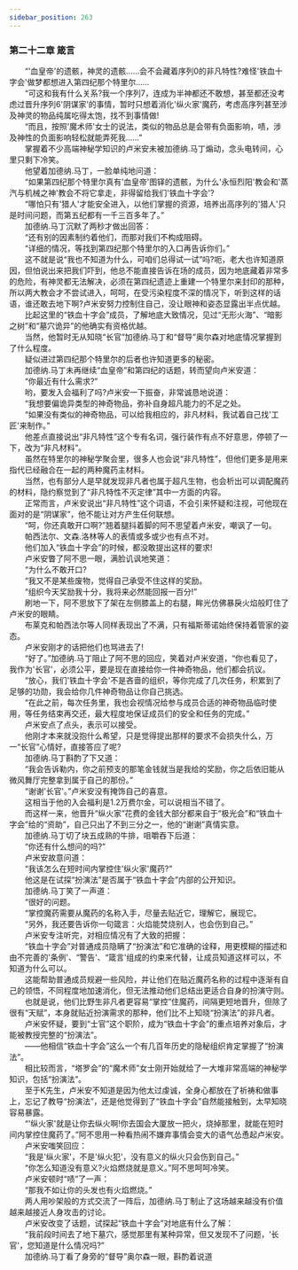 ```yaml
---
sidebar_position: 263
---
```

### 第二十二章 箴言  


　　“'血皇帝'的遗骸，神灵的遗骸……会不会藏着序列0的非凡特性?难怪'铁血十字会'做梦都想进入第四纪那个特里尔……  
　　“可这和我有什么关系?我一个序列7，连成为半神都还不敢想，甚至都还没考虑过晋升序列6'阴谋家'的事情，暂时只想着消化'纵火家'魔药，考虑高序列甚至涉及神灵的物品纯属吃得太饱，找不到事情做!  
　　“而且，按照'魔术师'女士的说法，类似的物品总是会带有负面影响，啧，涉及神性的负面影响轻松就能弄死我……”  
　　掌握着不少高端神秘学知识的卢米安未被加德纳.马丁煽动，念头电转间，心里只剩下冷笑。  
　　他望着加德纳.马丁，一脸单纯地问道：  
　　“如果第四纪那个特里尔真有'血皇帝'图铎的遗骸，为什么'永恒烈阳'教会和'蒸汽与机械之神'教会不将它拿走，非得留给我们'铁血十字会'?  
　　“哪怕只有'猎人'才能安全进入，以他们掌握的资源，培养出高序列的'猎人'只是时间问题，而第五纪都有一千三百多年了。”  
　　加德纳.马丁沉默了两秒才做出回答：  
　　“还有别的因素制约着他们，而那对我们不构成阻碍。  
　　“详细的情况，等找到第四纪那个特里尔的入口再告诉你们。”  
　　这不就是说“我也不知道为什么，可咱们总得试一试”吗?呃，老大也许知道原因，但怕说出来把我们吓到，他总不能直接告诉在场的成员，因为地底藏着非常多的危险，有神灵都无法解决，必须在第四纪遗迹上重建一个特里尔来封印的那种，所以两大教会才不尝试进入，呵呵，在受污染程度不深的情况下，听到这样的话语，谁还敢去地下啊?卢米安努力控制住自己，没让眼神和姿态显露出半点优越。  
　　比起这里的“铁血十字会”成员，了解地底大致情况，见过“无形火海”、“暗影之树”和“墓穴诡异”的他确实有资格优越。  
　　当然，他暂时无从知晓“长官”加德纳.马丁和“督导”奥尔森对地底情况掌握到了什么程度。  
　　疑似进过第四纪那个特里尔的后者也许知道更多的秘密。  
　　加德纳.马丁未再继续“血皇帝”和第四纪的话题，转而望向卢米安道：  
　　“你最近有什么需求?”  
　　哟，要发入会福利了吗?卢米安一下振奋，非常诚恳地说道：  
　　“我想要偏诡异类型的神奇物品，弥补自身超凡能力的不足之处。  
　　“如果没有类似的神奇物品，可以给我相应的，非凡材料，我试着自己找'工匠'来制作。”  
　　他差点直接说出“非凡特性”这个专有名词，强行装作有点不好意思，停顿了一下，改为“非凡材料”。  
　　虽然在特里尔的神秘学聚会里，很多人也会说“非凡特性”，但他们更多是用来指代已经融合在一起的两种魔药主材料。  
　　当然，也有部分人是早就发现非凡者也属于超凡生物，也会析出可以调配魔药的材料，隐约察觉到了“非凡特性不灭定律”其中一方面的内容。  
　　正常而言，卢米安说出“非凡特性”这个词语，不会引来怀疑和注视，可他现在面对的是“阴谋家”，他不能让对方产生任何联想。  
　　“呵，你还真敢开口啊?”翘着腿抖着脚的阿不思望着卢米安，嘲讽了一句。  
　　帕西法尔、文森.洛林等人的表情或多或少也有点不对。  
　　他们加入“铁血十字会”的时候，都没敢提出这样的要求!  
　　卢米安瞥了阿不思一眼，满脸讥讽地笑道：  
　　“为什么不敢开口?  
　　“我又不是某些废物，觉得自己承受不住这样的奖励。  
　　“组织今天奖励我十分，我将来必然能回报一百分!”  
　　刷地一下，阿不思放下了架在左侧膝盖上的右腿，眸光仿佛暴戾火焰般盯住了卢米安的眼睛。  
　　布莱克和帕西法尔等人同样表现出了不满，只有福斯蒂诺始终保持着管家的姿态。  
　　卢米安刚才的话把他们也骂进去了!  
　　“好了。”加德纳.马丁阻止了阿不思的回应，笑着对卢米安道，“你也看见了，我作为'长官'，必须公平，要是现在直接给你一件神奇物品，他们都会抗议。  
　　“放心，我们'铁血十字会'不是吝啬的组织，等你完成了几次任务，积累到了足够的功勋，我会给你几件神奇物品让你自己挑选。  
　　“在此之前，每次任务里，我也会视情况给参与成员合适的神奇物品临时使用，等任务结束再交还，最大程度地保证成员们的安全和任务的完成。”  
　　卢米安点了点头，表示可以接受。  
　　他刚才本来就没抱什么希望，只是觉得提出那样的要求不会损失什么，万一“长官”心情好，直接答应了呢?  
　　加德纳.马丁斟酌了下又道：  
　　“我会告诉勒内，你之前预支的那笔金钱就当是我给的奖励，你之后依旧能从微风舞厅完整拿到属于自己的那份。”  
　　“谢谢'长官'。”卢米安没有掩饰自己的喜意。  
　　这相当于他的入会福利是1.2万费尔金，可以说相当不错了。  
　　而这样一来，他晋升“纵火家”花费的金钱大部分都来自于“极光会”和“铁血十字会”给的“资助”，自己只出了不到三分之一，他的“谢谢”真情实意。  
　　加德纳.马丁切了块五成熟的牛排，咀嚼吞下后道：  
　　“你还有什么想问的吗?”  
　　卢米安故意问道：  
　　“我该怎么在短时间内掌控住'纵火家'魔药?”  
　　他这是在试探“扮演法”是否属于“铁血十字会”内部的公开知识。  
　　加德纳.马丁笑了一声道：  
　　“很好的问题。  
　　“掌控魔药需要从魔药的名称入手，尽量去贴近它，理解它，展现它。  
　　“另外，我还要告诉你一句箴言：火焰能焚烧别人，也会伤到自己。”  
　　卢米安专注听完，对相应情况有了大致的把握：  
　　“铁血十字会”对普通成员隐瞒了“扮演法”和它准确的诠释，用更模糊的描述和由不完善的'条例'、“警告'、“箴言'组成的约束来代替，让成员知道这样可以，不知道为什么可以。  
　　这能帮助普通成员规避一些风险，并让他们在贴近魔药名称的过程中逐渐有自己的领悟，不同程度地加速消化，但无法推动他们总结出更适合自身的扮演守则。  
　　也就是说，他们比野生非凡者更容易“掌控”住魔药，间隔更短地晋升，但除了很有“天赋”，本身就贴近扮演需求的那种，他们比不上知晓“扮演法”的非凡者。  
　　卢米安怀疑，要到“士官”这个职阶，成为“铁血十字会”的重点培养对象后，才能被教授完整的“扮演法”。  
　　——他相信“铁血十字会”这么一个有几百年历史的隐秘组织肯定掌握了“扮演法”。  
　　相比较而言，“塔罗会”的“魔术师”女士刚开始就给了一大堆非常高端的神秘学知识，包括“扮演法”。  
　　至于K先生，卢米安不知道是因为他太过虔诚，全身心都放在了祈祷和做事上，忘记了教导“扮演法”，还是他觉得到了“铁血十字会”自然能接触到，太早知晓容易暴露。  
　　“'纵火家'就是让你去纵火啊!你去国会大厦放一把火，烧掉那里，就能在短时间内掌控住魔药了。”阿不思用一种看热闹不嫌弃事情会变大的语气怂恿起卢米安。  
　　卢米安嗤笑回应：  
　　“我是'纵火家'，不是'纵火犯'，没有意义的纵火只会伤到自己。”  
　　“你怎么知道没有意义?火焰燃烧就是意义。”阿不思呵呵冷笑。  
　　卢米安顿时“啧”了一声：  
　　“那我不如让你的头发也有火焰燃烧。”  
　　两人用吵架般的方式交流了一阵后，加德纳.马丁制止了这场越来越没有价值越来越接近人身攻击的讨论。  
　　卢米安改变了话题，试探起“铁血十字会”对地底有什么了解：  
　　“我前段时间去了地下墓穴，感觉那里有某种异常，但又发现不了问题，'长官'，您知道是什么情况吗?”  
　　加德纳.马丁看了身旁的“督导”奥尔森一眼，斟酌着说道  

